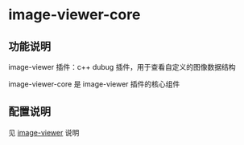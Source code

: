 # image-viewer-core

## 功能说明

image-viewer 插件：c++ dubug 插件，用于查看自定义的图像数据结构

image-viewer-core 是 image-viewer 插件的核心组件



## 配置说明

见 [image-viewer](https://github.com/matchman-zj/vscode-image-viewer.git) 说明

